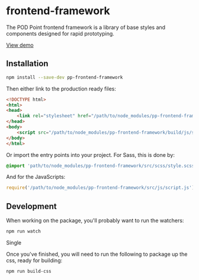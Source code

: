# frontend-framework

The POD Point frontend framework is a library of base styles and components designed for rapid prototyping.

[View demo](https://pod-point.github.io/frontend-framework)

## Installation

```bash
npm install --save-dev pp-frontend-framework
```

Then either link to the production ready files:

```html
<!DOCTYPE html>
<html>
<head>
    <link rel="stylesheet" href="/path/to/node_modules/pp-frontend-framework/build/css/style.css">
</head>
<body>
    <script src="/path/to/node_modules/pp-frontend-framework/build/js/script.js"></script>
</body>
</html>
```

Or import the entry points into your project. For Sass, this is done by:

```sass
@import 'path/to/node_modules/pp-frontend-framework/src/scss/style.scss';
```

And for the JavaScripts:

```js
require('/path/to/node_modules/pp-frontend-framework/src/js/script.js');
```

## Development

When working on the package, you'll probably want to run the watchers:

```bash
npm run watch
```

Single 

Once you've finished, you will need to run the following to package up the css, ready for building:

```bash
npm run build-css
```
